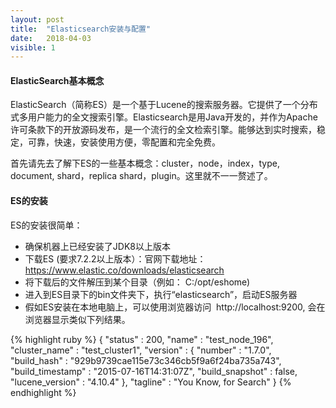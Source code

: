 ```yaml
---
layout: post
title:  "Elasticsearch安装与配置"
date:   2018-04-03
visible: 1
---
```


#### ElasticSearch基本概念

ElasticSearch（简称ES）是一个基于Lucene的搜索服务器。它提供了一个分布式多用户能力的全文搜索引擎。Elasticsearch是用Java开发的，并作为Apache许可条款下的开放源码发布，是一个流行的全文检索引擎。能够达到实时搜索，稳定，可靠，快速，安装使用方便，零配置和完全免费。

首先请先去了解下ES的一些基本概念：cluster，node，index，type, document, shard，replica shard，plugin。这里就不一一赘述了。

#### ES的安装

ES的安装很简单：

* 确保机器上已经安装了JDK8以上版本
* 下载ES (要求7.2.2以上版本）：官网下载地址：https://www.elastic.co/downloads/elasticsearch
* 将下载后的文件解压到某个目录（例如： C:/opt/eshome)
* 进入到ES目录下的bin文件夹下，执行“elasticsearch”，启动ES服务器
* 假如ES安装在本地电脑上，可以使用浏览器访问  http://localhost:9200, 会在浏览器显示类似下列结果。

{% highlight ruby %}
{
  "status" : 200,
  "name" : "test_node_196",
  "cluster_name" : "test_cluster1",
  "version" : {
    "number" : "1.7.0",
    "build_hash" : "929b9739cae115e73c346cb5f9a6f24ba735a743",
    "build_timestamp" : "2015-07-16T14:31:07Z",
    "build_snapshot" : false,
    "lucene_version" : "4.10.4"
  },
  "tagline" : "You Know, for Search"
} 
{% endhighlight %}

 



